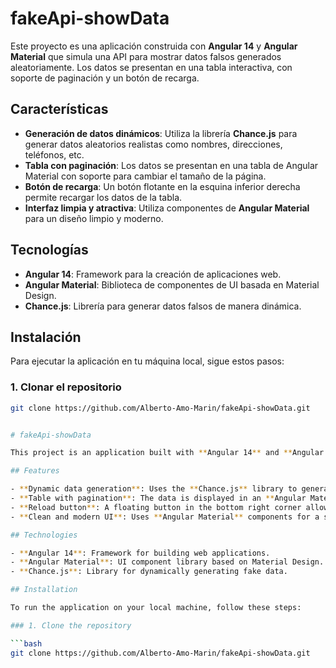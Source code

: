 # fakeApi-showData

Este proyecto es una aplicación construida con **Angular 14** y **Angular Material** que simula una API para mostrar datos falsos generados aleatoriamente. Los datos se presentan en una tabla interactiva, con soporte de paginación y un botón de recarga.

## Características

- **Generación de datos dinámicos**: Utiliza la librería **Chance.js** para generar datos aleatorios realistas como nombres, direcciones, teléfonos, etc.
- **Tabla con paginación**: Los datos se presentan en una tabla de Angular Material con soporte para cambiar el tamaño de la página.
- **Botón de recarga**: Un botón flotante en la esquina inferior derecha permite recargar los datos de la tabla.
- **Interfaz limpia y atractiva**: Utiliza componentes de **Angular Material** para un diseño limpio y moderno.

## Tecnologías

- **Angular 14**: Framework para la creación de aplicaciones web.
- **Angular Material**: Biblioteca de componentes de UI basada en Material Design.
- **Chance.js**: Librería para generar datos falsos de manera dinámica.

## Instalación

Para ejecutar la aplicación en tu máquina local, sigue estos pasos:

### 1. Clonar el repositorio

```bash
git clone https://github.com/Alberto-Amo-Marin/fakeApi-showData.git


# fakeApi-showData

This project is an application built with **Angular 14** and **Angular Material** that simulates an API to display randomly generated fake data. The data is presented in an interactive table with pagination support and a reload button.

## Features

- **Dynamic data generation**: Uses the **Chance.js** library to generate realistic random data such as names, addresses, phone numbers, etc.
- **Table with pagination**: The data is displayed in an **Angular Material** table with support for changing the page size.
- **Reload button**: A floating button in the bottom right corner allows you to reload the table data.
- **Clean and modern UI**: Uses **Angular Material** components for a sleek and polished design.

## Technologies

- **Angular 14**: Framework for building web applications.
- **Angular Material**: UI component library based on Material Design.
- **Chance.js**: Library for dynamically generating fake data.

## Installation

To run the application on your local machine, follow these steps:

### 1. Clone the repository

```bash
git clone https://github.com/Alberto-Amo-Marin/fakeApi-showData.git
